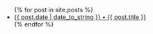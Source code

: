 <ul>
  {% for post in site.posts %}
    <li>
      <a href="{{ post.url | prepend: site.baseurl }}">{{ post.date | date_to_string }} • {{ post.title }}</a>
    </li>
  {% endfor %}
</ul>